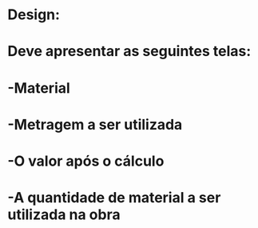 # Design:
# Deve apresentar as seguintes telas:
# -Material 
# -Metragem a ser utilizada
# -O valor após o cálculo
# -A quantidade de material a ser utilizada na obra
